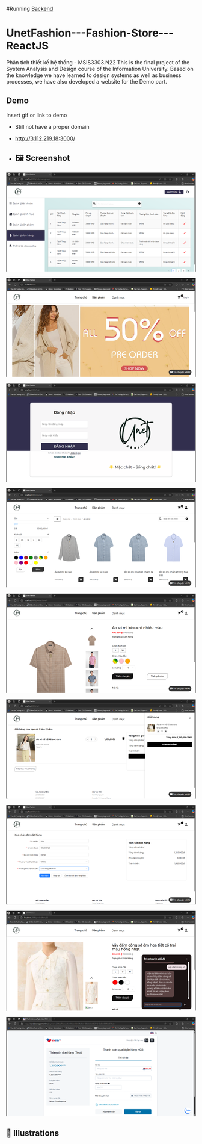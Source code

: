 #Running [Backend](https://github.com/tunglam1803/doantotnghiep-be)


# UnetFashion---Fashion-Store---ReactJS
Phân tích thiết kế hệ thống - MSIS3303.N22
This is the final project of the System Analysis and Design course of the Information University. Based on the knowledge we have learned to design systems as well as business processes, we have also developed a website for the Demo part.

## Demo

Insert gif or link to demo
- Still not have a proper domain
- http://3.112.219.18:3000/

- ## :framed_picture: Screenshot

![Admin Screenshot](client/src/assets/images/ADMIN.png)

![Homepage Screenshot](client/src/assets/images/image.png)

![Login Screenshot](client/src/assets/images/dn.png)

![Product Screenshot](client/src/assets/images/ttsp.png)

![ProductIn Screenshot](client/src/assets/images/ttctsp.png)

![Cart Screenshot](client/src/assets/images/giohang.png)

![Order Screenshot](client/src/assets/images/dathang.png)

![Chatbot Screenshot](client/src/assets/images/chatbot.png)

![Payment Screenshot](client/src/assets/images/ttvnpay.png)

## :checkered_flag: Illustrations



